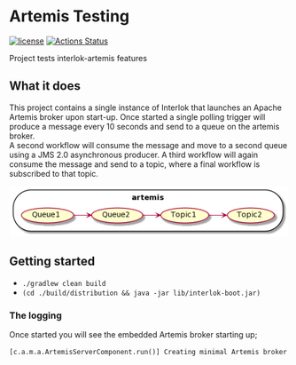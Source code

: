 # Artemis Testing

[![license](https://img.shields.io/github/license/interlok-testing/testing_artemis.svg)](https://github.com/interlok-testing/testing_artemis/blob/develop/LICENSE)
[![Actions Status](https://github.com/interlok-testing/testing_artemis/actions/workflows/gradle-build.yml/badge.svg)](https://github.com/interlok-testing/testing_artemis/actions/workflows/gradle-build.yml)

Project tests interlok-artemis features

## What it does

This project contains a single instance of Interlok that launches an Apache Artemis broker upon start-up.  Once started a single polling trigger will produce a message every 10 seconds and send to a queue on the artemis broker.  
A second workflow will consume the message and move to a second queue using a JMS 2.0 asynchronous producer.
A third workflow will again consume the message and send to a topic, where a final workflow is subscribed to that topic.

![artemis diagram](/artemis.png "artemis diagram")
 
## Getting started

* `./gradlew clean build`
* `(cd ./build/distribution && java -jar lib/interlok-boot.jar)`

### The logging

Once started you will see the embedded Artemis broker starting up;

```
[c.a.m.a.ArtemisServerComponent.run()] Creating minimal Artemis broker
```
